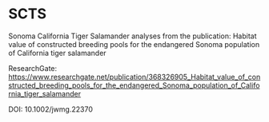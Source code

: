 # SCTS
Sonoma California Tiger Salamander analyses from the publication: Habitat value of constructed breeding pools for the endangered Sonoma population of California tiger salamander

ResearchGate: 
https://www.researchgate.net/publication/368326905_Habitat_value_of_constructed_breeding_pools_for_the_endangered_Sonoma_population_of_California_tiger_salamander

DOI: 10.1002/jwmg.22370
